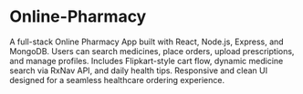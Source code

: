 # Online-Pharmacy
A full-stack Online Pharmacy App built with React, Node.js, Express, and MongoDB. Users can search medicines, place orders, upload prescriptions, and manage profiles. Includes Flipkart-style cart flow, dynamic medicine search via RxNav API, and daily health tips. Responsive and clean UI designed for a seamless healthcare ordering experience.
